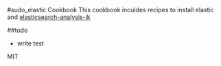 #sudo_elastic Cookbook
This cookbook inculdes recipes to install elastic and [elasticsearch-analysis-ik](https://github.com/medcl/elasticsearch-analysis-ik)

##todo
* write test

MIT